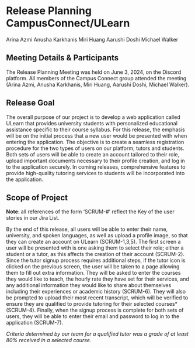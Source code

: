 # Release Planning CampusConnect/ULearn

Arina Azmi
Anusha Karkhanis
Miri Huang
Aarushi Doshi
Michael Walker


## Meeting Details & Participants

  

The Release Planning Meeting was held on June 3, 2024, on the Discord platform. All members of the Campus Connect group attended the meeting (Arina Azmi, Anusha Karkhanis, Miri Huang, Aarushi Doshi, Michael Walker).

  
  

## Release Goal

  

The overall purpose of our project is to develop a web application called ULearn that provides university students with personalized educational assistance specific to their course syllabus. For this release, the emphasis will be on the initial process that a new user would be presented with when entering the application. The objective is to create a seamless registration procedure for the two types of users on our platform; tutors and students. Both sets of users will be able to create an account tailored to their role, upload important documents necessary to their profile creation, and log in to the application securely. In coming releases, comprehensive features to provide high-quality tutoring services to students will be incorporated into the application.

  
  

## Scope of Project

  

**Note**: all references of the form ‘SCRUM-#’ reflect the Key of the user stories in our Jira List.

  

By the end of this release, all users will be able to enter their name, university, and spoken languages, as well as upload a profile image, so that they can create an account on ULearn (SCRUM-1,3,5). The first screen a user will be presented with is one asking them to select their role; either a student or a tutor, as this affects the creation of their account (SCRUM-2). Since the tutor signup process requires additional steps, if the tutor icon is clicked on the previous screen, the user will be taken to a page allowing them to fill out extra information. They will be asked to enter the courses they would like to teach, the hourly rate they have set for their services, and any additional information they would like to share about themselves including their experiences or academic history (SCRUM-6). They will also be prompted to upload their most recent transcript, which will be verified to ensure they are qualified to provide tutoring for their selected courses* (SCRUM-4). Finally, when the signup process is complete for both sets of users, they will be able to enter their email and password to log in to the application (SCRUM-7).

  

*Criteria determined by our team for a qualified tutor was a grade of at least 80% received in a selected course.*